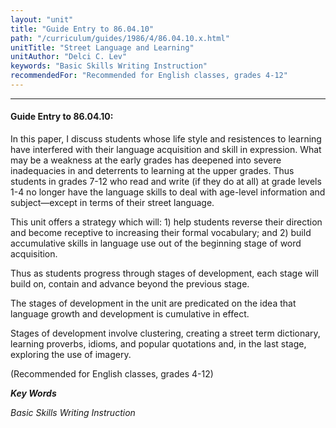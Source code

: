 ```yaml
---
layout: "unit"
title: "Guide Entry to 86.04.10"
path: "/curriculum/guides/1986/4/86.04.10.x.html"
unitTitle: "Street Language and Learning"
unitAuthor: "Delci C. Lev"
keywords: "Basic Skills Writing Instruction"
recommendedFor: "Recommended for English classes, grades 4-12"
---
```

<body>
<hr/>
 <h4>
  Guide Entry to 86.04.10:
 </h4>
 In this paper, I discuss students whose life style and resistences to learning have interfered with their language acquisition and skill in expression. What may be a weakness at the early grades has deepened into severe inadequacies in and deterrents to learning at the upper grades. Thus students in grades 7-12 who read and write (if they do at all) at grade levels 1-4 no longer have the language skills to deal with age-level information and subject—except in terms of their street language.
 <p>
  This unit offers a strategy which will: 1) help students reverse their direction and become receptive to increasing their formal vocabulary; and 2) build accumulative skills in language use out of the beginning stage of word acquisition.
 </p>
 <p>
  Thus as students progress through stages of development, each stage will build on, contain and advance beyond the previous stage.
 </p>
 <p>
  The stages of development in the unit are predicated on the idea that language growth and development is cumulative in effect.
 </p>
 <p>
  Stages of development involve clustering, creating a street term dictionary, learning proverbs, idioms, and popular quotations and, in the last stage, exploring the use of imagery.
 </p>
 <p>
  (Recommended for English classes, grades 4-12)
 </p>
<p>
  <b>
   <i>
    Key Words
   </i>
  </b>
  <br/>
 </p>
 <p>
  <i>
   Basic Skills Writing Instruction
  </i>
 </p>

</body>